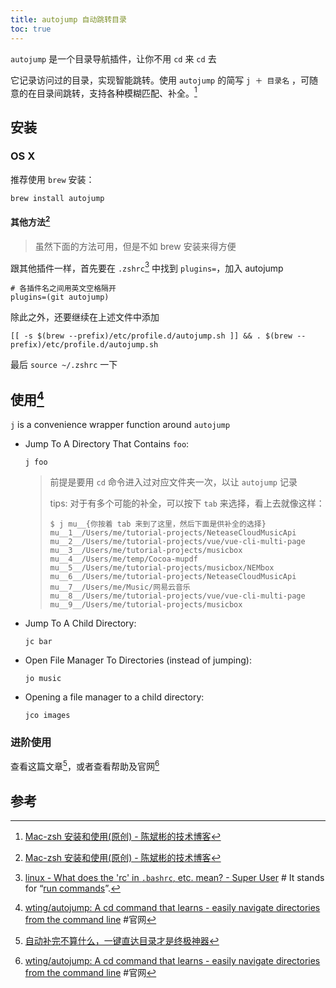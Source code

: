 ```yaml
---
title: autojump 自动跳转目录
toc: true
---
```


`autojump` 是一个目录导航插件，让你不用 `cd` 来 `cd` 去

它记录访问过的目录，实现智能跳转。使用 `autojump` 的简写 `j ＋ 目录名` ，可随意的在目录间跳转，支持各种模糊匹配、补全。[^2]

## 安装

### OS X

推荐使用 `brew` 安装：

```
brew install autojump
```

#### 其他方法[^2] 

> 虽然下面的方法可用，但是不如 brew 安装来得方便

跟其他插件一样，首先要在 `.zshrc`[^4] 中找到 `plugins=`，加入 autojump

```shell
# 各插件名之间用英文空格隔开
plugins=(git autojump)
```

除此之外，还要继续在上述文件中添加

```shell
[[ -s $(brew --prefix)/etc/profile.d/autojump.sh ]] && . $(brew --prefix)/etc/profile.d/autojump.sh
```

最后 `source ~/.zshrc` 一下

## 使用[^1]

`j` is a convenience wrapper function around `autojump`

- Jump To A Directory That Contains `foo`:

  ```
  j foo
  ```
  > 前提是要用 `cd` 命令进入过对应文件夹一次，以让 `autojump` 记录
  >
  > tips: 对于有多个可能的补全，可以按下 `tab` 来选择，看上去就像这样：
  >
  > ```shell
  > $ j mu__{你按着 tab 来到了这里，然后下面是供补全的选择}
  > mu__1__/Users/me/tutorial-projects/NeteaseCloudMusicApi
  > mu__2__/Users/me/tutorial-projects/vue/vue-cli-multi-page
  > mu__3__/Users/me/tutorial-projects/musicbox
  > mu__4__/Users/me/temp/Cocoa-mupdf
  > mu__5__/Users/me/tutorial-projects/musicbox/NEMbox
  > mu__6__/Users/me/tutorial-projects/NeteaseCloudMusicApi
  > mu__7__/Users/me/Music/网易云音乐
  > mu__8__/Users/me/tutorial-projects/vue/vue-cli-multi-page
  > mu__9__/Users/me/tutorial-projects/musicbox
  > ```

- Jump To A Child Directory:

  ```
  jc bar
  ```

- Open File Manager To Directories (instead of jumping):

  ```
  jo music

  ```

- Opening a file manager to a child directory:

  ```
  jco images
  ```

### 进阶使用

查看这篇文章[^3]，或者查看帮助及官网[^1]

## 参考

[^1]: [wting/autojump: A cd command that learns - easily navigate directories from the command line](https://github.com/wting/autojump) #官网
[^2]: [Mac-zsh 安装和使用(原创) - 陈斌彬的技术博客](https://cnbin.github.io/blog/2015/06/01/mac-zsh-an-zhuang-he-shi-yong/)
[^3]: [自动补完不算什么，一键直达目录才是终极神器](https://linux.cn/article-3401-1.html)
[^4]: [linux - What does the 'rc' in `.bashrc`, etc. mean? - Super User](http://superuser.com/questions/173165/what-does-the-rc-in-bashrc-etc-mean) # It stands for “[run commands](http://en.wikipedia.org/wiki/Run_Commands)”.

